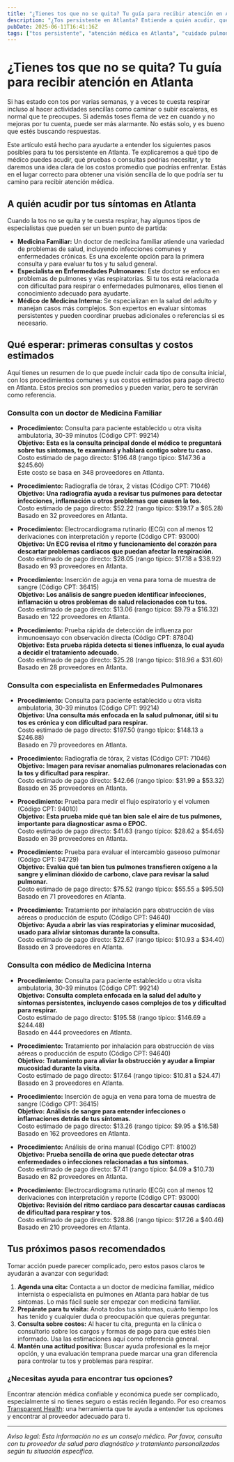 ```yaml
---
title: "¿Tienes tos que no se quita? Tu guía para recibir atención en Atlanta"
description: "¿Tos persistente en Atlanta? Entiende a quién acudir, qué pruebas esperar y el costo estimado para que puedas dar el siguiente paso con confianza."
pubDate: 2025-06-11T16:41:16Z
tags: ["tos persistente", "atención médica en Atlanta", "cuidado pulmonar", "medicina familiar", "costos de salud"]
---
```


# ¿Tienes tos que no se quita? Tu guía para recibir atención en Atlanta

Si has estado con tos por varias semanas, y a veces te cuesta respirar incluso al hacer actividades sencillas como caminar o subir escaleras, es normal que te preocupes. Si además toses flema de vez en cuando y no mejoras por tu cuenta, puede ser más alarmante. No estás solo, y es bueno que estés buscando respuestas.

Este artículo está hecho para ayudarte a entender los siguientes pasos posibles para tu tos persistente en Atlanta. Te explicaremos a qué tipo de médico puedes acudir, qué pruebas o consultas podrías necesitar, y te daremos una idea clara de los costos promedio que podrías enfrentar. Estás en el lugar correcto para obtener una visión sencilla de lo que podría ser tu camino para recibir atención médica.

## A quién acudir por tus síntomas en Atlanta

Cuando la tos no se quita y te cuesta respirar, hay algunos tipos de especialistas que pueden ser un buen punto de partida:

- **Medicina Familiar:** Un doctor de medicina familiar atiende una variedad de problemas de salud, incluyendo infecciones comunes y enfermedades crónicas. Es una excelente opción para la primera consulta y para evaluar tu tos y tu salud general.
- **Especialista en Enfermedades Pulmonares:** Este doctor se enfoca en problemas de pulmones y vías respiratorias. Si tu tos está relacionada con dificultad para respirar o enfermedades pulmonares, ellos tienen el conocimiento adecuado para ayudarte.
- **Médico de Medicina Interna:** Se especializan en la salud del adulto y manejan casos más complejos. Son expertos en evaluar síntomas persistentes y pueden coordinar pruebas adicionales o referencias si es necesario.

## Qué esperar: primeras consultas y costos estimados

Aquí tienes un resumen de lo que puede incluir cada tipo de consulta inicial, con los procedimientos comunes y sus costos estimados para pago directo en Atlanta. Estos precios son promedios y pueden variar, pero te servirán como referencia.

### Consulta con un doctor de Medicina Familiar

- **Procedimiento:** Consulta para paciente establecido u otra visita ambulatoria, 30-39 minutos (Código CPT: 99214)  
  **Objetivo:** **Esta es la consulta principal donde el médico te preguntará sobre tus síntomas, te examinará y hablará contigo sobre tu caso.**  
  Costo estimado de pago directo: $196.48 (rango típico: $147.36 a $245.60)  
  Este costo se basa en 348 proveedores en Atlanta.

- **Procedimiento:** Radiografía de tórax, 2 vistas (Código CPT: 71046)  
  **Objetivo:** **Una radiografía ayuda a revisar tus pulmones para detectar infecciones, inflamación u otros problemas que causen la tos.**  
  Costo estimado de pago directo: $52.22 (rango típico: $39.17 a $65.28)  
  Basado en 32 proveedores en Atlanta.

- **Procedimiento:** Electrocardiograma rutinario (ECG) con al menos 12 derivaciones con interpretación y reporte (Código CPT: 93000)  
  **Objetivo:** **Un ECG revisa el ritmo y funcionamiento del corazón para descartar problemas cardíacos que puedan afectar la respiración.**  
  Costo estimado de pago directo: $28.05 (rango típico: $17.18 a $38.92)  
  Basado en 93 proveedores en Atlanta.

- **Procedimiento:** Inserción de aguja en vena para toma de muestra de sangre (Código CPT: 36415)  
  **Objetivo:** **Los análisis de sangre pueden identificar infecciones, inflamación u otros problemas de salud relacionados con tu tos.**  
  Costo estimado de pago directo: $13.06 (rango típico: $9.79 a $16.32)  
  Basado en 122 proveedores en Atlanta.

- **Procedimiento:** Prueba rápida de detección de influenza por inmunoensayo con observación directa (Código CPT: 87804)  
  **Objetivo:** **Esta prueba rápida detecta si tienes influenza, lo cual ayuda a decidir el tratamiento adecuado.**  
  Costo estimado de pago directo: $25.28 (rango típico: $18.96 a $31.60)  
  Basado en 28 proveedores en Atlanta.

### Consulta con especialista en Enfermedades Pulmonares

- **Procedimiento:** Consulta para paciente establecido u otra visita ambulatoria, 30-39 minutos (Código CPT: 99214)  
  **Objetivo:** **Una consulta más enfocada en la salud pulmonar, útil si tu tos es crónica y con dificultad para respirar.**  
  Costo estimado de pago directo: $197.50 (rango típico: $148.13 a $246.88)  
  Basado en 79 proveedores en Atlanta.

- **Procedimiento:** Radiografía de tórax, 2 vistas (Código CPT: 71046)  
  **Objetivo:** **Imagen para revisar anomalías pulmonares relacionadas con la tos y dificultad para respirar.**  
  Costo estimado de pago directo: $42.66 (rango típico: $31.99 a $53.32)  
  Basado en 35 proveedores en Atlanta.

- **Procedimiento:** Prueba para medir el flujo espiratorio y el volumen (Código CPT: 94010)  
  **Objetivo:** **Esta prueba mide qué tan bien sale el aire de tus pulmones, importante para diagnosticar asma o EPOC.**  
  Costo estimado de pago directo: $41.63 (rango típico: $28.62 a $54.65)  
  Basado en 39 proveedores en Atlanta.

- **Procedimiento:** Prueba para evaluar el intercambio gaseoso pulmonar (Código CPT: 94729)  
  **Objetivo:** **Evalúa qué tan bien tus pulmones transfieren oxígeno a la sangre y eliminan dióxido de carbono, clave para revisar la salud pulmonar.**  
  Costo estimado de pago directo: $75.52 (rango típico: $55.55 a $95.50)  
  Basado en 71 proveedores en Atlanta.

- **Procedimiento:** Tratamiento por inhalación para obstrucción de vías aéreas o producción de esputo (Código CPT: 94640)  
  **Objetivo:** **Ayuda a abrir las vías respiratorias y eliminar mucosidad, usado para aliviar síntomas durante la consulta.**  
  Costo estimado de pago directo: $22.67 (rango típico: $10.93 a $34.40)  
  Basado en 3 proveedores en Atlanta.

### Consulta con médico de Medicina Interna

- **Procedimiento:** Consulta para paciente establecido u otra visita ambulatoria, 30-39 minutos (Código CPT: 99214)  
  **Objetivo:** **Consulta completa enfocada en la salud del adulto y síntomas persistentes, incluyendo casos complejos de tos y dificultad para respirar.**  
  Costo estimado de pago directo: $195.58 (rango típico: $146.69 a $244.48)  
  Basado en 444 proveedores en Atlanta.

- **Procedimiento:** Tratamiento por inhalación para obstrucción de vías aéreas o producción de esputo (Código CPT: 94640)  
  **Objetivo:** **Tratamiento para aliviar la obstrucción y ayudar a limpiar mucosidad durante la visita.**  
  Costo estimado de pago directo: $17.64 (rango típico: $10.81 a $24.47)  
  Basado en 3 proveedores en Atlanta.

- **Procedimiento:** Inserción de aguja en vena para toma de muestra de sangre (Código CPT: 36415)  
  **Objetivo:** **Análisis de sangre para entender infecciones o inflamaciones detrás de tus síntomas.**  
  Costo estimado de pago directo: $13.26 (rango típico: $9.95 a $16.58)  
  Basado en 162 proveedores en Atlanta.

- **Procedimiento:** Análisis de orina manual (Código CPT: 81002)  
  **Objetivo:** **Prueba sencilla de orina que puede detectar otras enfermedades o infecciones relacionadas a tus síntomas.**  
  Costo estimado de pago directo: $7.41 (rango típico: $4.09 a $10.73)  
  Basado en 82 proveedores en Atlanta.

- **Procedimiento:** Electrocardiograma rutinario (ECG) con al menos 12 derivaciones con interpretación y reporte (Código CPT: 93000)  
  **Objetivo:** **Revisión del ritmo cardíaco para descartar causas cardíacas de dificultad para respirar y tos.**  
  Costo estimado de pago directo: $28.86 (rango típico: $17.26 a $40.46)  
  Basado en 210 proveedores en Atlanta.

## Tus próximos pasos recomendados

Tomar acción puede parecer complicado, pero estos pasos claros te ayudarán a avanzar con seguridad:

1. **Agenda una cita:** Contacta a un doctor de medicina familiar, médico internista o especialista en pulmones en Atlanta para hablar de tus síntomas. Lo más fácil suele ser empezar con medicina familiar.
2. **Prepárate para tu visita:** Anota todos tus síntomas, cuánto tiempo los has tenido y cualquier duda o preocupación que quieras preguntar.
3. **Consulta sobre costos:** Al hacer tu cita, pregunta en la clínica o consultorio sobre los cargos y formas de pago para que estés bien informado. Usa las estimaciones aquí como referencia general.
4. **Mantén una actitud positiva:** Buscar ayuda profesional es la mejor opción, y una evaluación temprana puede marcar una gran diferencia para controlar tu tos y problemas para respirar.

### ¿Necesitas ayuda para encontrar tus opciones?

Encontrar atención médica confiable y económica puede ser complicado, especialmente si no tienes seguro o estás recién llegando. Por eso creamos [Transparent Health](https://transparenthealth.ai): una herramienta que te ayuda a entender tus opciones y encontrar al proveedor adecuado para ti.

---

*Aviso legal: Esta información no es un consejo médico. Por favor, consulta con tu proveedor de salud para diagnóstico y tratamiento personalizados según tu situación específica.*